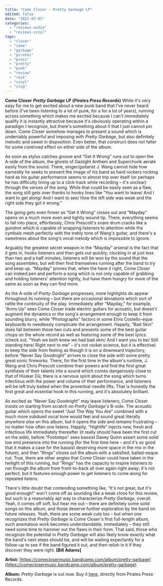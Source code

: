 ```yaml
---
title: "Come Closer - Pretty Garbage LP"
edited: false
date: "2022-03-03"
categories:
  - "reviews-audio"
  - "reviews-vinyl"
tags:
  - "closer"
  - "come"
  - "garbage"
  - "pirates"
  - "press"
  - "pretty"
  - "punk"
  - "review"
  - "rock"
  - "vinyl"
  - "vlog"
---
```


**Come Closer** **_Pretty Garbage_ LP** **(_Pirates Press Records_)** While it's very easy for me to get excited about a new punk band that I've never heard before (I've been listening to a lot of punk, for a for a lot of years), running across something which makes me excited because I can't immediately qualify it is instantly attractive because it's obviously operating within a paradigm I recognize, but there's something about it that I just cannot pin down. Come Closer somehow manages to present a sound which is undeniably powerful and imposing with _Pretty Garbage_, but also definitely melodic and sweet in disposition. Even better, that construct does not falter for some contrived effect on either side of the album.

As soon as stylus catches groove and “Get It Wrong” runs out to open the A-side of the album, the ghosts of Gaslight Anthem and Superchunk aerate easily from the sound. There, singer/guitarist J. Wang cannot hide how earnestly he seeks to present the image of his band as hard rockers rocking hard as his guitar performance seems to almost trip over itself (or perhaps he has difficulty lining up to a click track while recording – it's unclear) through the verses of the song. While that could be easily seen as a flaw, the song still gets over thanks to hooky lines like “You want to leave/ And I want to get along/ And I want to see/ How the left side was weak and the right side they got it wrong.”

The going gets even firmer as “Get It Wrong” closes out and “Mayday” opens on a much more even and tightly wound tip. There, everything seems to fall into place, effortlessly; Chris Prescott's snare drum cracks like a gunshot which is capable of snapping listeners to attention while the cymbals mesh perfectly with the trebly tone of Wang's guitar, and there's a sweetness about the song's vocal melody which is impossible to ignore.

Arguably the greatest secret weapon in the “Mayday” arsenal is the fact that it gets in, hooks listeners and then gets out quickly; clocking in at just less than two and a half minutes, listeners will be won by the sound that the song assembles, but will then find themselves running after the band to try and keep up. “Mayday” proves that, when the have it right, Come Closer can indeed pen and perform a song which is not only capable of grabbing and holding listeners' attention tightly, but have them hungry for more of the same as soon as they can find more.

As the A-side of _Pretty Garbage_ progresses, more highlights do appear throughout its running – but there are occasional deviations which sort of rattle the continuity of the play. Immediately after “Mayday,” for example, “Arms Up” sees Come Closer trade electric guitars for acoustic, but doesn't augment the dynamics or the song's arrangement enough to keep it from sounding blurry, while “Photographs” factors in some Elvis Costello-eque keyboards to needlessly complicate the arrangement. Happily, “Bad Skin” does fall between those two cuts and presents some of the best guitar chops on the whole record as well as featuring some of the best lyrics (check out, “Yeah we both knew we had bad skin/ And I want you to be/ Still standing here/ Right next to me” – it's not rocket science, but it is effective) to keep the side from feeling as though it is on a downward trajectory, before “Never Say Goodnight” arrives to close the side with some pretty great sonic fireworks. There, for the first time in the album's runtime, J. Wang and Chris Prescott combine their powers and find the first great synthesis of their talents into a sound which comes dangerously close to that of Hüsker Dü; there is a nervous spirit about the song which turns infectious with the power and volume of their performance, and listeners will be left truly baited when the proverbial needle lifts. That is honestly the first great and essential hook in this running, and it's absolutely brilliant.

As excited as “Never Say Goodnight” may leave listeners, Come Closer insists on starting from scratch on _Pretty Garbage_'s B-side. The acoustic guitar which opens the sweet “Just The Way You Are” combined with a much more subdued vocal tone would feel and sound great literally _anywhere else_ on this album, but it opens the side and remains frustrating – no matter how often one listens. Happily, “Highlife” injects new, fresh and infectious life immediately thereafter (it really should have been the first cut on the side), before “Footsteps” sees bassist Davey Quinn assert some solid low end presence into the running (for the first time here – and it's so good that it makes a case for the bassist deserving more space in the mix in the future), and then “Rings” closes out the album with a satisfied, ballad-esque cut. True, there are other angles that Come Closer could have taken in the twilight of this running, but “Rings” has the capacity to inspire listeners to run through the album from front-to-back all over again right away; it's not perfect, but it features enough power to get listeners to come along for repeated listens.

There's little doubt that contending something like, “it's not great, but it's good enough!” won't come off as sounding like a weak close for this review, but such is a reasonably apt way to characterize _Pretty Garbage_, overall. Yeah, it comes off soft, but hear me out – there are definitely some solid songs on this album, and those deserve further exploration by the band on future releases. Yeah, there are some weak cuts too – but when one recognizes that _Pretty Garbage_ is Come Closer's first full-length album, such anomalous work becomes understandable, immediately – they still need some time to hammer out the flaws in their form. That said, those who recognize the potential in _Pretty Garbage_ will also likely know exactly what the band's next steps should be, and will be waiting expectantly for a follow-up to see if the band figured it out, and then relish in it if they discover they were right. **\[Bill Adams\]**

**Artist:** [https://comeclosermusic.bandcamp.com/album/pretty-garbage](https://comeclosermusic.bandcamp.com/album/pretty-garbage)

**Album:** _Pretty Garbage_ is out now. Buy it [here](https://shop.piratespressrecords.com/products/come-closer-pretty-garbage-lp), directly from Pirates Press Records.
